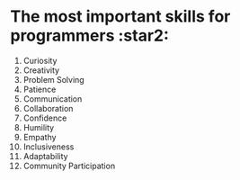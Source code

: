 <H1>The most important skills for programmers :star2: </H1>

1. Curiosity
2. Creativity
3. Problem Solving
4. Patience
5. Communication
6. Collaboration
7. Confidence
8. Humility
9. Empathy
10. Inclusiveness
11. Adaptability
12. Community Participation
